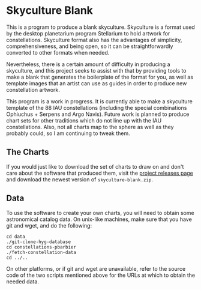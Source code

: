 
# Skyculture Blank

This is a program to produce a blank skyculture.  Skyculture is a format
used by the desktop planetarium program Stellarium to hold artwork for
constellations.  Skyculture format also has the advantages of simplicity,
comprehensiveness, and being open, so it can be straightforwardly
converted to other formats when needed.

Nevertheless, there is a certain amount of difficulty in producing a
skyculture, and this project seeks to assist with that by providing tools
to make a blank that generates the boilerplate of the format for you, as
well as template images that an artist can use as guides in order to
produce new constellation artwork.

This program is a work in progress.  It is currently able to make a
skyculture template of the 88 IAU constellations (including the special
combinations Ophiuchus + Serpens and Argo Navis).  Future work is planned
to produce chart sets for other traditions which do not line up with the
IAU constellations.  Also, not all charts map to the sphere as well as
they probably could, so I am continuing to tweak them.

## The Charts

If you would just like to download the set of charts to draw on and don't
care about the software that produced them, visit
the
[project releases page](https://github.com/retroj/skyculture-blank/releases) and
download the newest version of `skyculture-blank.zip`.

## Data

To use the software to create your own charts, you will need to obtain
some astronomical catalog data.  On unix-like machines, make sure that you
have git and wget, and do the following:

    cd data
    ./git-clone-hyg-database
    cd constellations-pbarbier
    ./fetch-constellation-data
    cd ../..

On other platforms, or if git and wget are unavailable, refer to the
source code of the two scripts mentioned above for the URLs at which to
obtain the needed data.


